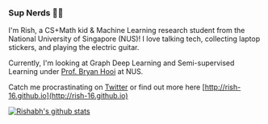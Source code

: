 ### Sup Nerds 👋🏻

I'm Rish, a CS+Math kid & Machine Learning research student from the National University of Singapore (NUS)! I love talking tech, collecting laptop stickers, and playing the electric guitar. 

Currently, I'm looking at Graph Deep Learning and Semi-supervised Learning under [Prof. Bryan Hooi](http://bhooi.github.io) at NUS.

Catch me procrastinating on [Twitter](https://twitter.com/rishabh16_) or find out more here [http://rish-16.github.io](http://rish-16.github.io)

[![Rishabh's github stats](https://github-readme-stats.vercel.app/api?username=rish-16&show_icons=true&theme=dark&hide=issues,contribs)](https://github.com/anuraghazra/github-readme-stats)
